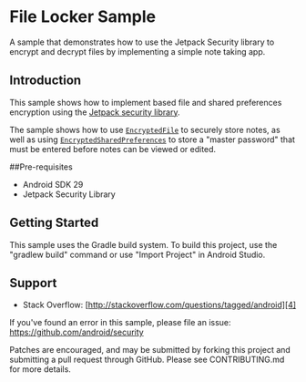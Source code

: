 # File Locker Sample

A sample that demonstrates how to use the Jetpack Security library to encrypt and decrypt files by
implementing a simple note taking app.

## Introduction

This sample shows how to implement based file and shared preferences encryption using the
[Jetpack security library][1].

The sample shows how to use [`EncryptedFile`][2] to securely store notes, as well as using
[`EncryptedSharedPreferences`][3] to store a "master password" that must be entered before
notes can be viewed or edited.

##Pre-requisites

- Android SDK 29
- Jetpack Security Library

## Getting Started

This sample uses the Gradle build system. To build this project, use the
"gradlew build" command or use "Import Project" in Android Studio.

## Support

- Stack Overflow: [http://stackoverflow.com/questions/tagged/android][4]

If you've found an error in this sample, please file an issue:
https://github.com/android/security

Patches are encouraged, and may be submitted by forking this project and
submitting a pull request through GitHub. Please see CONTRIBUTING.md for more details.

[1]: https://developer.android.com/topic/security/data.md
[2]: https://developer.android.com/reference/androidx/security/crypto/EncryptedFile
[3]: https://developer.android.com/reference/androidx/security/crypto/EncryptedSharedPreferences
[4]: http://stackoverflow.com/questions/tagged/android